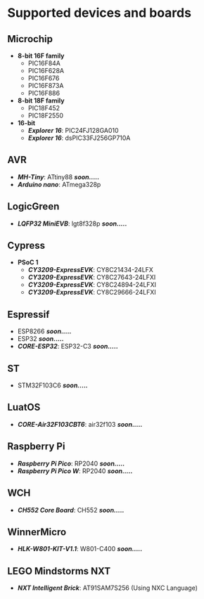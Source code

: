# Supported devices and boards

## Microchip
- **8-bit 16F family**
    - PIC16F84A
    - PIC16F628A
    - PIC16F676
    - PIC16F873A
    - PIC16F886
- **8-bit 18F family**
    - PIC18F452
    - PIC18F2550
- **16-bit**
    - **_Explorer 16_**: PIC24FJ128GA010
    - **_Explorer 16_**: dsPIC33FJ256GP710A

## AVR
- **_MH-Tiny_**: ATtiny88 **_soon....._** 
- **_Arduino nano_**: ATmega328p

## LogicGreen 
- **_LQFP32 MiniEVB_**: lgt8f328p **_soon....._**

## Cypress

- **PSoC 1**
    - **_CY3209-ExpressEVK_**: CY8C21434-24LFX
    - **_CY3209-ExpressEVK_**: CY8C27643-24LFXI
    - **_CY3209-ExpressEVK_**: CY8C24894-24LFXI
    - **_CY3209-ExpressEVK_**: CY8C29666-24LFXI

## Espressif
- ESP8266 **_soon....._**
- ESP32 **_soon....._**
- **_CORE-ESP32_**: ESP32-C3 **_soon....._**

## ST
- STM32F103C6 **_soon....._**

## LuatOS
- **_CORE-Air32F103CBT6_**: air32f103 **_soon....._**

## Raspberry Pi
- **_Raspberry Pi Pico_**: RP2040 **_soon....._**
- **_Raspberry Pi Pico W_**: RP2040 **_soon....._**

## WCH
- **_CH552 Core Board_**: CH552 **_soon....._**

## WinnerMicro
- **_HLK-W801-KIT-V1.1_**: W801-C400 **_soon....._**

## LEGO Mindstorms NXT
- **_NXT Intelligent Brick_**: AT91SAM7S256 (Using NXC Language)

